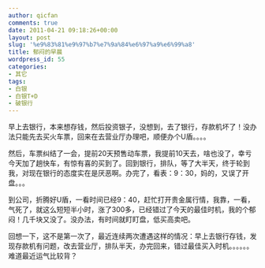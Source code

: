 ```yaml
---
author: qicfan
comments: true
date: 2011-04-21 09:18:26+00:00
layout: post
slug: '%e9%83%81%e9%97%b7%e7%9a%84%e6%97%a9%e6%99%a8'
title: 郁闷的早晨
wordpress_id: 55
categories:
- 其它
tags:
- 白银
- 白银T+D
- 破银行
---
```


早上去银行，本来想存钱，然后投资银子，没想到，去了银行，存款机坏了！没办法只能先去买火车票，回来在去营业厅办理吧，顺便办个U盾。。。。

然后，车票纠结了一会，提前20天预售动车票，我提前10天去，啥也没了，幸亏今天加了趟快车，有惊有喜的买到了。回到银行，排队，等了大半天，终于轮到我，对现在银行的态度实在是厌恶啊。办完了，看表：9：30，妈的，又误了开盘。。。

到公司，折腾好U盾，一看时间已经9：40，赶忙打开贵金属行情，我靠，一看，气死了，就这么短短半小时，涨了300多，已经错过了今天的最佳时机，我的个郁闷！几千块又没了。没办法，有时间就盯盯盘，低买高卖吧。



回想一下，这不是第一次了，最近连续两次遭遇这样的情况：早上去银行存钱，发现存款机有问题，改去营业厅，排队半天，办完回来，错过最佳买入时机。。。。。。难道最近运气比较背？

